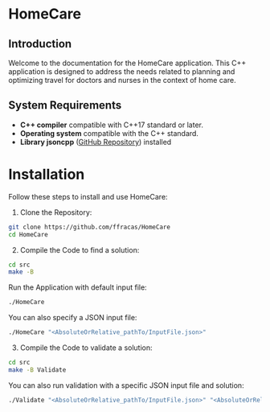 # HomeCare
## Introduction
Welcome to the documentation for the HomeCare application. This C++ application is designed to address the needs related to planning and optimizing travel for doctors and nurses in the context of home care.


## System Requirements
- **C++ compiler** compatible with C++17 standard or later.
- **Operating system** compatible with the C++ standard.
- **Library jsoncpp** ([GitHub Repository](https://github.com/open-source-parsers/jsoncpp?tab=readme-ov-file)) installed

# Installation
Follow these steps to install and use HomeCare:

1. Clone the Repository:

``` bash
git clone https://github.com/ffracas/HomeCare
cd HomeCare
```

2. Compile the Code to find a solution:
    
``` bash
cd src
make -B
```

Run the Application with default input file:

```bash
./HomeCare
```
You can also specify a JSON input file:
```bash
./HomeCare "<AbsoluteOrRelative_pathTo/InputFile.json>"
```

3. Compile the Code to validate a solution:

``` bash
cd src
make -B Validate
```
You can also run validation with a specific JSON input file and solution:
```bash
./Validate "<AbsoluteOrRelative_pathTo/InputFile.json>" "<AbsoluteOrRelative_pathTo/SolutionFile.json>"
```

